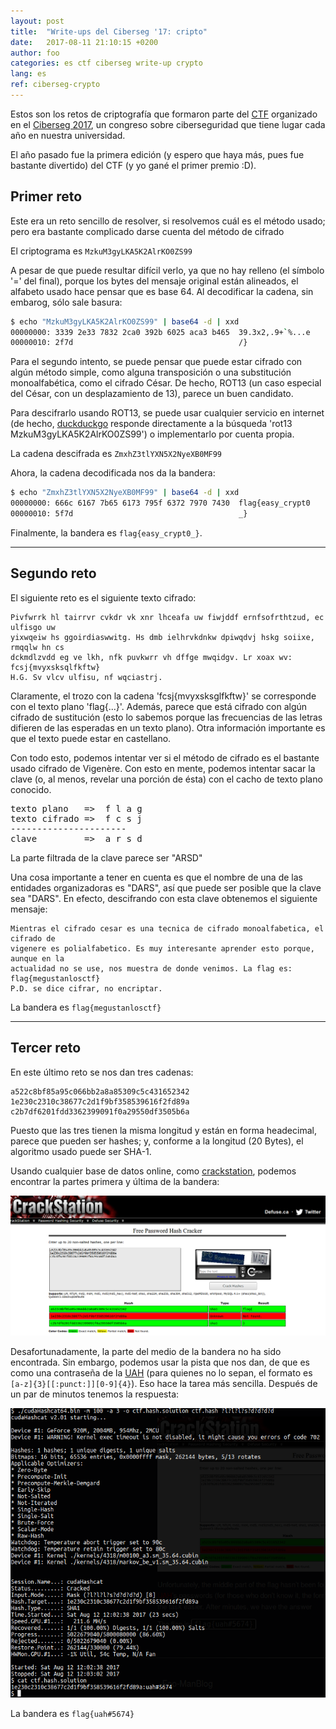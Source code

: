 ```yaml
---
layout: post
title:  "Write-ups del Ciberseg '17: cripto"
date:	2017-08-11 21:10:15 +0200
author: foo
categories: es ctf ciberseg write-up crypto
lang: es
ref: ciberseg-crypto
---
```



Estos son los retos de criptografía que formaron parte del
[CTF](https://ciberseg.uah.es/ctf.html) organizado en el
[Ciberseg 2017](https://ciberseg.uah.es), un congreso sobre ciberseguridad que tiene
lugar cada año en nuestra universidad.

El año pasado fue la primera edición (y espero que haya más, pues fue bastante divertido)
del CTF (y yo gané el primer premio :D).

## Primer reto

Este era un reto sencillo de resolver, si resolvemos cuál es el método usado; pero era
bastante complicado darse cuenta del método de cifrado

El criptograma es `MzkuM3gyLKA5K2AlrKO0ZS99`

A pesar de que puede resultar difícil verlo, ya que no hay relleno (el símbolo '=' del
final), porque los bytes del mensaje original están alineados, el alfabeto usado hace
pensar que es base 64. Al decodificar la cadena, sin embarog, sólo sale basura:
```sh
$ echo "MzkuM3gyLKA5K2AlrKO0ZS99" | base64 -d | xxd
00000000: 3339 2e33 7832 2ca0 392b 6025 aca3 b465  39.3x2,.9+`%...e
00000010: 2f7d                                     /}
```

Para el segundo intento, se puede pensar que puede estar cifrado con algún método simple,
como alguna transposición o una substitución monoalfabética, como el cifrado César. De
hecho, ROT13 (un caso especial del César, con un desplazamiento de 13), parece un buen
candidato.

Para descifrarlo usando ROT13, se puede usar cualquier servicio en internet (de hecho,
[duckduckgo](https://duckduckgo.com/html?q=rot13%20MzkuM3gyLKA5K2AlrKO0ZS99) responde
directamente a la búsqueda 'rot13 MzkuM3gyLKA5K2AlrKO0ZS99') o implementarlo por cuenta
propia.

La cadena descifrada es `ZmxhZ3tlYXN5X2NyeXB0MF99`

Ahora, la cadena decodificada nos da la bandera:
```sh
$ echo "ZmxhZ3tlYXN5X2NyeXB0MF99" | base64 -d | xxd
00000000: 666c 6167 7b65 6173 795f 6372 7970 7430  flag{easy_crypt0
00000010: 5f7d                                     _}
```

Finalmente, la bandera es `flag{easy_crypt0_}`.


-----------------------------------------------------------------------------------------


## Segundo reto

El siguiente reto es el siguiente texto cifrado:
```
Pivfwrrk hl tairrvr cvkdr vk xnr lhceafa uw fiwjddf ernfsofrthtzud, ec ulfisgo uw
yixwqeiw hs ggoirdiaswwitg. Hs dmb ielhrvkdnkw dpiwqdvj hskg soiixe, rmqqlw hn cs
dckmdlzvdd eg ve lkh, nfk puvkwrr vh dffge mwqidgv. Lr xoax wv: fcsj{mvyxsksqlfkftw}
H.G. Sv vlcv ulfisu, nf wqciastrj.
```

Claramente, el trozo con la cadena 'fcsj{mvyxsksglfkftw}' se corresponde con el texto
plano 'flag{...}'. Además, parece que está cifrado con algún cifrado de sustitución
(esto lo sabemos porque las frecuencias de las letras difieren de las esperadas en un
texto plano). Otra información importante es que el texto puede estar en castellano.


Con todo esto, podemos intentar ver si el método de cifrado es el bastante usado cifrado
de Vigenère. Con esto en mente, podemos intentar sacar la clave (o, al menos, revelar
una porción de ésta) con el cacho de texto plano conocido.

<pre>
texto plano   =>  f l a g
texto cifrado =>  f c s j
----------------------
clave         =>  a r s d
</pre>

La parte filtrada de la clave parece ser "ARSD"

Una cosa importante a tener en cuenta es que el nombre de una de las entidades
organizadoras es "DARS", así que puede ser posible que la clave sea "DARS". En efecto,
descifrando con esta clave obtenemos el siguiente mensaje:
```
Mientras el cifrado cesar es una tecnica de cifrado monoalfabetica, el cifrado de
vigenere es polialfabetico. Es muy interesante aprender esto porque, aunque en la
actualidad no se use, nos muestra de donde venimos. La flag es: flag{megustanlosctf}
P.D. se dice cifrar, no encriptar.
```

La bandera es `flag{megustanlosctf}`


-----------------------------------------------------------------------------------------


## Tercer reto

En este último reto se nos dan tres cadenas:
```
a522c8bf85a95c066bb2a8a85309c5c431652342
1e230c2310c38677c2d1f9bf358539616f2fd89a
c2b7df6201fdd3362399091f0a29550df3505b6a
```

Puesto que las tres tienen la misma longitud y están en forma headecimal, parece que
pueden ser hashes; y, conforme a la longitud (20 Bytes), el algoritmo usado puede ser
SHA-1.

Usando cualquier base de datos online, como [crackstation](https://crackstation.net/),
podemos encontrar la partes primera y última de la bandera:

![resultado de crackstation](/assets/posts/2017-08-11-ciberseg-crypto/crackstation.png
"Resultado obtenido con CrackStation")

Desafortunadamente, la parte del medio de la bandera no ha sido encontrada. Sin embargo,
podemos usar la pista que nos dan, de que es como una contraseña de la
[UAH](https://www.uah.es) (para quienes no lo sepan, el formato es
`[a-z]{3}[[:punct:]][0-9]{4}`). Eso hace la tarea más sencilla. Después de un par de
minutos tenemos la respuesta:

![resultado de hashcat](/assets/posts/2017-08-11-ciberseg-crypto/cracked-hash.png
"Resultado obtenido con HashCat")

La bandera es `flag{uah#5674}`
